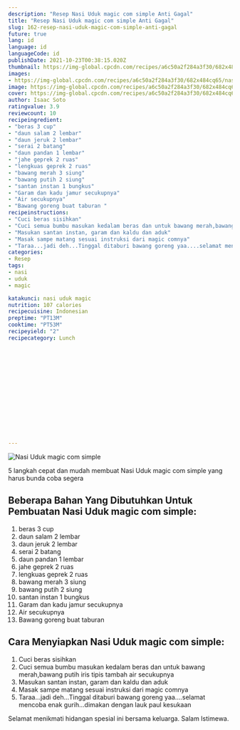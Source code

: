 ```yaml
---
description: "Resep Nasi Uduk magic com simple Anti Gagal"
title: "Resep Nasi Uduk magic com simple Anti Gagal"
slug: 162-resep-nasi-uduk-magic-com-simple-anti-gagal
future: true
lang: id
language: id
languageCode: id
publishDate: 2021-10-23T00:38:15.020Z 
thumbnail: https://img-global.cpcdn.com/recipes/a6c50a2f284a3f30/682x484cq65/nasi-uduk-magic-com-simple-foto-resep-utama.webp
images:
- https://img-global.cpcdn.com/recipes/a6c50a2f284a3f30/682x484cq65/nasi-uduk-magic-com-simple-foto-resep-utama.webp
image: https://img-global.cpcdn.com/recipes/a6c50a2f284a3f30/682x484cq65/nasi-uduk-magic-com-simple-foto-resep-utama.webp
cover: https://img-global.cpcdn.com/recipes/a6c50a2f284a3f30/682x484cq65/nasi-uduk-magic-com-simple-foto-resep-utama.webp
author: Isaac Soto
ratingvalue: 3.9
reviewcount: 10
recipeingredient:
- "beras 3 cup"
- "daun salam 2 lembar"
- "daun jeruk 2 lembar"
- "serai 2 batang"
- "daun pandan 1 lembar"
- "jahe geprek 2 ruas"
- "lengkuas geprek 2 ruas"
- "bawang merah 3 siung"
- "bawang putih 2 siung"
- "santan instan 1 bungkus"
- "Garam dan kadu jamur secukupnya"
- "Air secukupnya"
- "Bawang goreng buat taburan "
recipeinstructions:
- "Cuci beras sisihkan"
- "Cuci semua bumbu masukan kedalam beras dan untuk bawang merah,bawang putih iris tipis tambah air secukupnya"
- "Masukan santan instan, garam dan kaldu dan aduk"
- "Masak sampe matang sesuai instruksi dari magic comnya"
- "Taraa...jadi deh...Tinggal ditaburi bawang goreng yaa....selamat mencoba enak gurih...dimakan dengan lauk paul kesukaan"
categories:
- Resep
tags:
- nasi
- uduk
- magic

katakunci: nasi uduk magic 
nutrition: 107 calories
recipecuisine: Indonesian
preptime: "PT13M"
cooktime: "PT53M"
recipeyield: "2"
recipecategory: Lunch


     
    
    
    
    
    
    
    
    
    
    
      
    
---
```



![Nasi Uduk magic com simple](https://img-global.cpcdn.com/recipes/a6c50a2f284a3f30/682x484cq65/nasi-uduk-magic-com-simple-foto-resep-utama.webp)

5 langkah cepat dan mudah membuat  Nasi Uduk magic com simple yang harus bunda coba segera

<!--inarticleads1-->

## Beberapa Bahan Yang Dibutuhkan Untuk Pembuatan Nasi Uduk magic com simple:

1. beras 3 cup
1. daun salam 2 lembar
1. daun jeruk 2 lembar
1. serai 2 batang
1. daun pandan 1 lembar
1. jahe geprek 2 ruas
1. lengkuas geprek 2 ruas
1. bawang merah 3 siung
1. bawang putih 2 siung
1. santan instan 1 bungkus
1. Garam dan kadu jamur secukupnya
1. Air secukupnya
1. Bawang goreng buat taburan 



<!--inarticleads2-->

## Cara Menyiapkan Nasi Uduk magic com simple:

1. Cuci beras sisihkan
1. Cuci semua bumbu masukan kedalam beras dan untuk bawang merah,bawang putih iris tipis tambah air secukupnya
1. Masukan santan instan, garam dan kaldu dan aduk
1. Masak sampe matang sesuai instruksi dari magic comnya
1. Taraa...jadi deh...Tinggal ditaburi bawang goreng yaa....selamat mencoba enak gurih...dimakan dengan lauk paul kesukaan




Selamat menikmati hidangan spesial ini bersama keluarga. Salam Istimewa.
